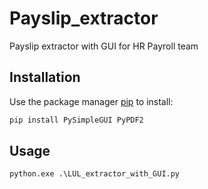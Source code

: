 # Payslip_extractor
Payslip extractor with GUI for HR Payroll team 

## Installation

Use the package manager [pip](https://pip.pypa.io/en/stable/) to install:

```bash
pip install PySimpleGUI PyPDF2
```

## Usage

```
python.exe .\LUL_extractor_with_GUI.py   
```
